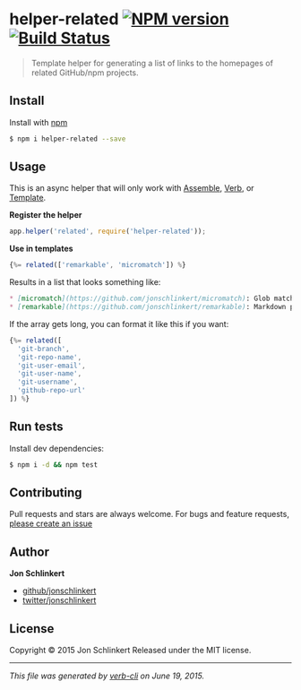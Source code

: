 # helper-related [![NPM version](https://badge.fury.io/js/helper-related.svg)](http://badge.fury.io/js/helper-related)  [![Build Status](https://travis-ci.org/helpers/helper-related.svg)](https://travis-ci.org/helpers/helper-related)

> Template helper for generating a list of links to the homepages of related GitHub/npm projects.

## Install

Install with [npm](https://www.npmjs.com/)

```sh
$ npm i helper-related --save
```

## Usage

This is an async helper that will only work with [Assemble](http://assemble.io), [Verb](https://github.com/assemble/verb), or [Template](https://github.com/jonschlinkert/template).

**Register the helper**

```js
app.helper('related', require('helper-related'));
```

**Use in templates**

```js
{%= related(['remarkable', 'micromatch']) %}
```

Results in a list that looks something like:

```markdown
* [micromatch](https://github.com/jonschlinkert/micromatch): Glob matching for javascript/node.js. A drop-in replacement and faster alternative to minimatch and multimatch. Just… [more](https://github.com/jonschlinkert/micromatch)
* [remarkable](https://github.com/jonschlinkert/remarkable): Markdown parser, done right. 100% Commonmark support, extensions, syntax plugins, high speed - all in… [more](https://github.com/jonschlinkert/remarkable)
```

If the array gets long, you can format it like this if you want:

```js
{%= related([
  'git-branch', 
  'git-repo-name', 
  'git-user-email', 
  'git-user-name', 
  'git-username', 
  'github-repo-url'
]) %}   
```

## Run tests

Install dev dependencies:

```sh
$ npm i -d && npm test
```

## Contributing

Pull requests and stars are always welcome. For bugs and feature requests, [please create an issue](https://github.com/helpers/helper-related/issues/new)

## Author

**Jon Schlinkert**

+ [github/jonschlinkert](https://github.com/jonschlinkert)
+ [twitter/jonschlinkert](http://twitter.com/jonschlinkert)

## License

Copyright © 2015 Jon Schlinkert
Released under the MIT license.

***

_This file was generated by [verb-cli](https://github.com/assemble/verb-cli) on June 19, 2015._